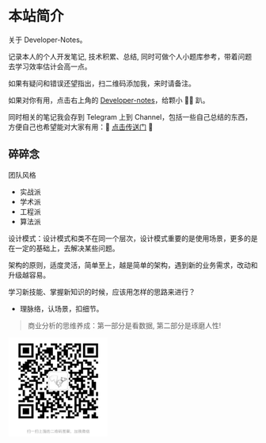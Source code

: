 <!-- # 关于 -->

# 本站简介

关于 Developer-Notes。

记录本人的个人开发笔记, 技术积累、总结, 同时可做个人小题库参考，带着问题去学习效率估计会高一点。

如果有疑问和错误还望指出，扫二维码添加我，来时请备注。

如果对你有用，点击右上角的 [Developer-notes](https://github.com/AlvinMi/Developer-notes/)，给颗小 🌟🌟 趴。

同时相关的笔记我会存到 Telegram 上到 Channel，包括一些自己总结的东西，方便自己也希望能对大家有用：🚪 [点击传送门](https://t.me/joinchat/AAAAAFN6x9m8LhwqkkHG4w) 🚪

## 碎碎念

团队风格

- 实战派
- 学术派
- 工程派
- 算法派

设计模式：设计模式和类不在同一个层次，设计模式重要的是使用场景，更多的是在一定的基础上，去解决某些问题。

架构的原则，适度灵活，简单至上，越是简单的架构，遇到新的业务需求，改动和升级越容易。

学习新技能、掌握新知识的时候，应该用怎样的思路来进行？

- 理脉络，认场景，扣细节。

>商业分析的思维养成：第一部分是看数据, 第二部分是琢磨人性!

<img src="https://raw.githubusercontent.com/AlvinMi/2019-Pic/master/myWechat.png" height="200" width="200" />
